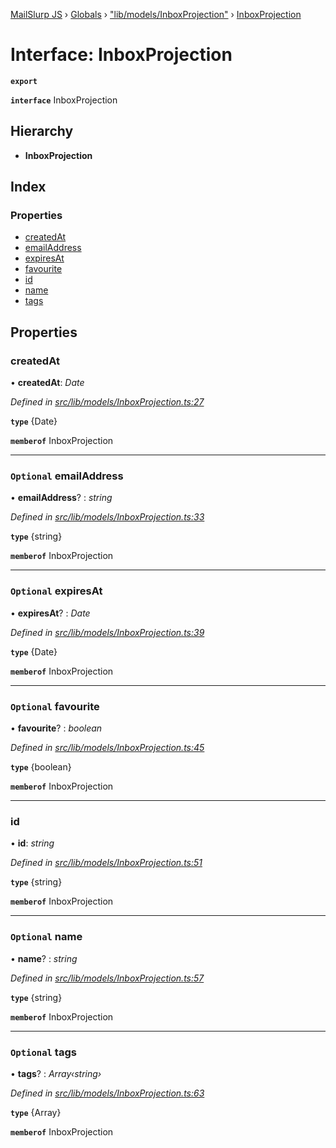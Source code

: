 [MailSlurp JS](../README.md) › [Globals](../globals.md) › ["lib/models/InboxProjection"](../modules/_lib_models_inboxprojection_.md) › [InboxProjection](_lib_models_inboxprojection_.inboxprojection.md)

# Interface: InboxProjection

**`export`** 

**`interface`** InboxProjection

## Hierarchy

* **InboxProjection**

## Index

### Properties

* [createdAt](_lib_models_inboxprojection_.inboxprojection.md#createdat)
* [emailAddress](_lib_models_inboxprojection_.inboxprojection.md#optional-emailaddress)
* [expiresAt](_lib_models_inboxprojection_.inboxprojection.md#optional-expiresat)
* [favourite](_lib_models_inboxprojection_.inboxprojection.md#optional-favourite)
* [id](_lib_models_inboxprojection_.inboxprojection.md#id)
* [name](_lib_models_inboxprojection_.inboxprojection.md#optional-name)
* [tags](_lib_models_inboxprojection_.inboxprojection.md#optional-tags)

## Properties

###  createdAt

• **createdAt**: *Date*

*Defined in [src/lib/models/InboxProjection.ts:27](https://github.com/mailslurp/mailslurp-client-ts-js/blob/fc9510a/src/lib/models/InboxProjection.ts#L27)*

**`type`** {Date}

**`memberof`** InboxProjection

___

### `Optional` emailAddress

• **emailAddress**? : *string*

*Defined in [src/lib/models/InboxProjection.ts:33](https://github.com/mailslurp/mailslurp-client-ts-js/blob/fc9510a/src/lib/models/InboxProjection.ts#L33)*

**`type`** {string}

**`memberof`** InboxProjection

___

### `Optional` expiresAt

• **expiresAt**? : *Date*

*Defined in [src/lib/models/InboxProjection.ts:39](https://github.com/mailslurp/mailslurp-client-ts-js/blob/fc9510a/src/lib/models/InboxProjection.ts#L39)*

**`type`** {Date}

**`memberof`** InboxProjection

___

### `Optional` favourite

• **favourite**? : *boolean*

*Defined in [src/lib/models/InboxProjection.ts:45](https://github.com/mailslurp/mailslurp-client-ts-js/blob/fc9510a/src/lib/models/InboxProjection.ts#L45)*

**`type`** {boolean}

**`memberof`** InboxProjection

___

###  id

• **id**: *string*

*Defined in [src/lib/models/InboxProjection.ts:51](https://github.com/mailslurp/mailslurp-client-ts-js/blob/fc9510a/src/lib/models/InboxProjection.ts#L51)*

**`type`** {string}

**`memberof`** InboxProjection

___

### `Optional` name

• **name**? : *string*

*Defined in [src/lib/models/InboxProjection.ts:57](https://github.com/mailslurp/mailslurp-client-ts-js/blob/fc9510a/src/lib/models/InboxProjection.ts#L57)*

**`type`** {string}

**`memberof`** InboxProjection

___

### `Optional` tags

• **tags**? : *Array‹string›*

*Defined in [src/lib/models/InboxProjection.ts:63](https://github.com/mailslurp/mailslurp-client-ts-js/blob/fc9510a/src/lib/models/InboxProjection.ts#L63)*

**`type`** {Array<string>}

**`memberof`** InboxProjection
